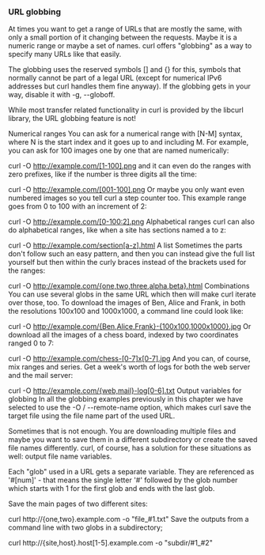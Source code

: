 ### URL globbing
At times you want to get a range of URLs that are mostly the same, with only a small portion of it changing between the requests. Maybe it is a numeric range or maybe a set of names. curl offers "globbing" as a way to specify many URLs like that easily.

The globbing uses the reserved symbols [] and {} for this, symbols that normally cannot be part of a legal URL (except for numerical IPv6 addresses but curl handles them fine anyway). If the globbing gets in your way, disable it with -g, --globoff.

While most transfer related functionality in curl is provided by the libcurl library, the URL globbing feature is not!

Numerical ranges
You can ask for a numerical range with [N-M] syntax, where N is the start index and it goes up to and including M. For example, you can ask for 100 images one by one that are named numerically:

curl -O http://example.com/[1-100].png
and it can even do the ranges with zero prefixes, like if the number is three digits all the time:

curl -O http://example.com/[001-100].png
Or maybe you only want even numbered images so you tell curl a step counter too. This example range goes from 0 to 100 with an increment of 2:

curl -O http://example.com/[0-100:2].png
Alphabetical ranges
curl can also do alphabetical ranges, like when a site has sections named a to z:

curl -O http://example.com/section[a-z].html
A list
Sometimes the parts don't follow such an easy pattern, and then you can instead give the full list yourself but then within the curly braces instead of the brackets used for the ranges:

curl -O http://example.com/{one,two,three,alpha,beta}.html
Combinations
You can use several globs in the same URL which then will make curl iterate over those, too. To download the images of Ben, Alice and Frank, in both the resolutions 100x100 and 1000x1000, a command line could look like:

curl -O http://example.com/{Ben,Alice,Frank}-{100x100,1000x1000}.jpg
Or download all the images of a chess board, indexed by two coordinates ranged 0 to 7:

curl -O http://example.com/chess-[0-7]x[0-7].jpg
And you can, of course, mix ranges and series. Get a week's worth of logs for both the web server and the mail server:

curl -O http://example.com/{web,mail}-log[0-6].txt
Output variables for globbing
In all the globbing examples previously in this chapter we have selected to use the -O / --remote-name option, which makes curl save the target file using the file name part of the used URL.

Sometimes that is not enough. You are downloading multiple files and maybe you want to save them in a different subdirectory or create the saved file names differently. curl, of course, has a solution for these situations as well: output file name variables.

Each "glob" used in a URL gets a separate variable. They are referenced as '#[num]' - that means the single letter '#' followed by the glob number which starts with 1 for the first glob and ends with the last glob.

Save the main pages of two different sites:

curl http://{one,two}.example.com -o "file_#1.txt"
Save the outputs from a command line with two globs in a subdirectory;

curl http://{site,host}.host[1-5].example.com -o "subdir/#1_#2"
